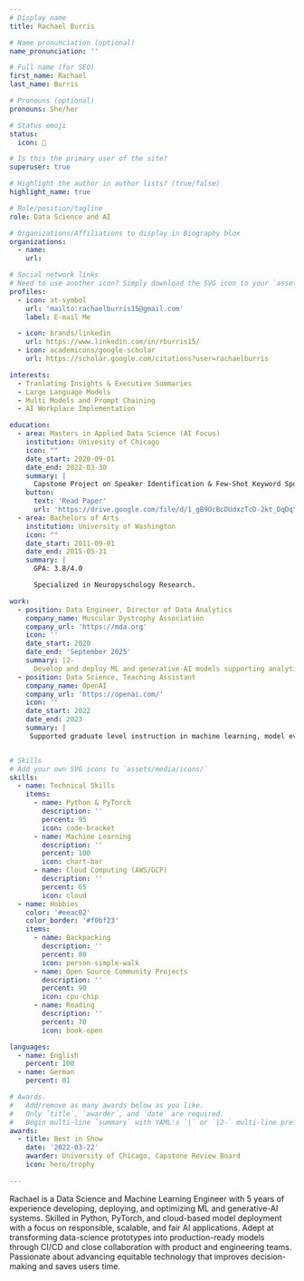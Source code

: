 ```yaml
---
# Display name
title: Rachael Burris

# Name pronunciation (optional)
name_pronunciation: ''

# Full name (for SEO)
first_name: Rachael
last_name: Burris

# Pronouns (optional)
pronouns: She/her

# Status emoji
status:
  icon: 🚀

# Is this the primary user of the site?
superuser: true

# Highlight the author in author lists? (true/false)
highlight_name: true

# Role/position/tagline
role: Data Science and AI

# Organizations/Affiliations to display in Biography blox
organizations:
  - name: 
    url: 

# Social network links
# Need to use another icon? Simply download the SVG icon to your `assets/media/icons/` folder.
profiles:
  - icon: at-symbol
    url: 'mailto:rachaelburris15@gmail.com'
    label: E-mail Me

  - icon: brands/linkedin
    url: https://www.linkedin.com/in/rburris15/
  - icon: academicons/google-scholar
    url: https://scholar.google.com/citations?user=rachaelburris

interests:
  - Tranlating Insights & Executive Summaries
  - Large Language Models
  - Multi Models and Prompt Chaining
  - AI Workplace Implementation

education:
  - area: Masters in Applied Data Science (AI Focus)
    institution: Univesity of Chicago
    icon: ""
    date_start: 2020-09-01
    date_end: 2022-03-30
    summary: |
      Capstone Project on Speaker Identification & Few-Shot Keyword Spotting for Edge Devices. Supervised by Dr Utku Pamukz. _Awarded Best in Show_
    button:
      text: 'Read Paper'
      url: 'https://drive.google.com/file/d/1_gB9OcBcDUdxzTcD-2kt_DqDqYEdSQ2n/view?usp=sharing)'
  - area: Bachelors of Arts
    institution: University of Washington
    icon: ""
    date_start: 2011-09-01
    date_end: 2015-05-31
    summary: |
      GPA: 3.8/4.0

      Specialized in Neuropyschology Research.

work:
  - position: Data Engineer, Director of Data Analytics
    company_name: Muscular Dystrophy Association
    company_url: 'https://mda.org'
    icon: ''
    date_start: 2020
    date_end: 'September 2025'
    summary: |2-
      Develop and deploy ML and generative-AI models supporting analytics and research applications across business domains.
  - position: Data Science, Teaching Assistant
    company_name: OpenAI
    company_url: 'https://openai.com/'
    icon: ''
    date_start: 2022
    date_end: 2023
    summary: |
     Supported graduate level instruction in machine learning, model evaluation, and deep learning workflows using PyTorch and GCP. Mentored students on ML lifecycle best practices, reproducibility, and communicating technical results effectively.


# Skills
# Add your own SVG icons to `assets/media/icons/`
skills:
  - name: Technical Skills
    items:
      - name: Python & PyTorch
        description: ''
        percent: 95
        icon: code-bracket
      - name: Machine Learning
        description: ''
        percent: 100
        icon: chart-bar
      - name: Cloud Computing (AWS/GCP)
        description: ''
        percent: 65
        icon: cloud
  - name: Hobbies
    color: '#eeac02'
    color_border: '#f0bf23'
    items:
      - name: Backpacking
        description: ''
        percent: 80
        icon: person-simple-walk
      - name: Open Source Community Projects
        description: ''
        percent: 90
        icon: cpu-chip
      - name: Reading
        description: ''
        percent: 70
        icon: book-open

languages:
  - name: English
    percent: 100
  - name: German
    percent: 01

# Awards.
#   Add/remove as many awards below as you like.
#   Only `title`, `awarder`, and `date` are required.
#   Begin multi-line `summary` with YAML's `|` or `|2-` multi-line prefix and indent 2 spaces below.
awards:
  - title: Best in Show
    date: '2022-03-22'
    awarder: University of Chicago, Capstone Review Board
    icon: hero/trophy
    
---
```


Rachael is a Data Science and Machine Learning Engineer with 5 years of experience developing, deploying, and optimizing ML and generative-AI systems. Skilled in Python, PyTorch, and cloud-based model deployment with a focus on responsible, scalable, and fair AI applications. Adept at transforming data-science prototypes into production-ready models through CI/CD and close collaboration with product and engineering teams. Passionate about advancing equitable technology that improves decision-making and saves users time.
